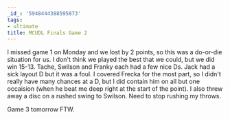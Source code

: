 ```yaml
---
_id_: '5948444388595873'
tags:
- ultimate
title: MCUDL Finals Game 2
---
```


I missed game 1 on Monday and we lost by 2 points, so this was a do-or-die situation for us. I don't think we played the best that we could, but we did win 15-13. Tache, Swilson and Franky each had a few nice Ds. Jack had a sick layout D but it was a foul. I covered Frecka for the most part, so I didn't really have many chances at a D, but I did contain him on all but one occaision (when he beat me deep right at the start of the point). I also threw away a disc on a rushed swing to Swilson. Need to stop rushing my throws.

Game 3 tomorrow FTW.
